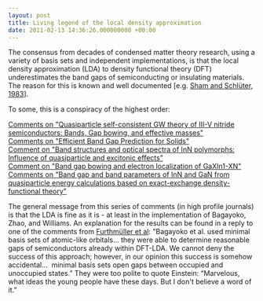 ```yaml
---
layout: post
title: Living legend of the local density approximation
date: 2011-02-13 14:36:26.000000000 +00:00
---
```

<p>The consensus from decades of condensed matter theory research, using a variety of basis sets and independent implementations, is that the local density approximation (LDA) to density functional theory (DFT) underestimates the band gaps of semiconducting or insulating materials. The reason for this is known and well documented [e.g. <a title="http://prl.aps.org/abstract/PRL/v51/i20/p1888_1" href="http://prl.aps.org/abstract/PRL/v51/i20/p1888_1">Sham and Schlüter, 1983</a>].</p>
<p>To some, this is a conspiracy of the highest order:</p>
<p><a title="http://arxiv.org/abs/1101.5329" href="http://arxiv.org/abs/1101.5329">Comments on "Quasiparticle self-consistent GW theory of III-V nitride semiconductors: Bands, Gap bowing, and effective masses"<br />
</a><a title="http://arxiv.org/abs/1012.3187" href="http://arxiv.org/abs/1012.3187">Comments on "Efficient Band Gap Prediction for Solids"<br />
</a><a title="http://prb.aps.org/abstract/PRB/v76/i3/e037101" href="http://prb.aps.org/abstract/PRB/v76/i3/e037101">Comment on "Band structures and optical spectra of InN polymorphs: Influence of quasiparticle and excitonic effects"<br />
</a><a title="http://jap.aip.org/resource/1/japiau/v103/i9/p096101_s1" href="http://jap.aip.org/resource/1/japiau/v103/i9/p096101_s1">Comment on "Band gap bowing and electron localization of GaXIn1-XN"<br />
</a><a title="http://arxiv.org/abs/1102.0498" href="http://arxiv.org/abs/1102.0498">Comments on "Band gap and band parameters of InN and GaN from quasiparticle energy calculations based on exact-exchange density-functional theory"</a></p>
<p>The general message from this series of comments (in high profile journals) is that the LDA is fine as it is - at least in the implementation of Bagayoko, Zhao, and Williams. An explanation for the results can be found in a reply to one of the comments from <a title="http://prb.aps.org/abstract/PRB/v76/i3/e037102" href="http://prb.aps.org/abstract/PRB/v76/i3/e037102">Furthmüller et al</a>: "Bagayoko et al. used minimal basis sets of atomic-like orbitals... they were able to determine reasonable gaps of semiconductors already within DFT-LDA. We cannot deny the success of this approach; however, in our opinion this success is somehow accidental...  minimal basis sets open gaps between occupied and unoccupied states.” They were too polite to quote Einstein: “Marvelous, what ideas the young people have these days. But I don't believe a word of it.”</p>
